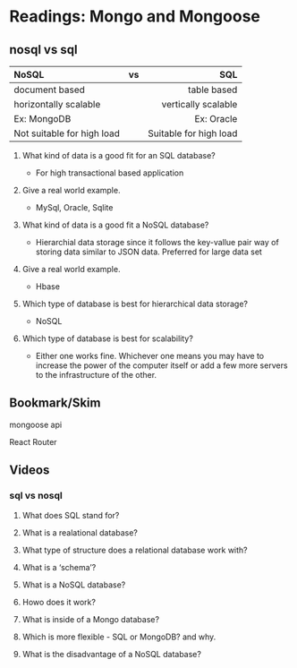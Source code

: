 # Readings: Mongo and Mongoose

## nosql vs sql

|  **NoSQL**  |    **vs**   |    **SQL**    |
| :---        |    :----:   |          ---: |
| document based |          | table based   |
| horizontally scalable |       | vertically scalable    |
| Ex: MongoDB |             | Ex: Oracle  |
| Not suitable for high load   |         | Suitable for high load |


1. What kind of data is a good fit for an SQL database?

    * For high transactional based application

2. Give a real world example.

    * MySql, Oracle, Sqlite

3. What kind of data is a good fit a NoSQL database?

    * Hierarchial data storage since it follows the key-vallue pair way of storing data similar to JSON data. Preferred for large data set

4. Give a real world example.

    * Hbase

5. Which type of database is best for hierarchical data storage?

    * NoSQL

6. Which type of database is best for scalability?

    * Either one works fine. Whichever one means you may have to increase the power of the computer itself or add a few more servers to the infrastructure of the other.

## Bookmark/Skim
mongoose api

React Router

## Videos
### sql vs nosql

1. What does SQL stand for?



2. What is a realational database?



3. What type of structure does a relational database work with?



4. What is a ‘schema’?



5. What is a NoSQL database?



6. Howo does it work?



7. What is inside of a Mongo database?



8. Which is more flexible - SQL or MongoDB? and why.



9. What is the disadvantage of a NoSQL database?